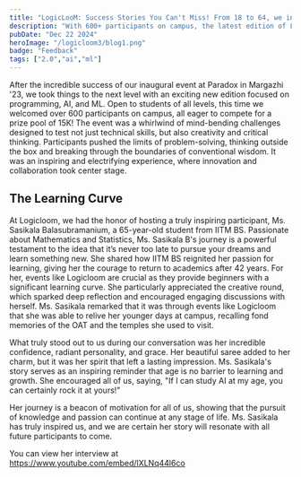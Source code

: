 ```yaml
---
title: "LogicLooM: Success Stories You Can't Miss! From 18 to 64, we inspired all"
description: "With 600+ participants on campus, the latest edition of LogicLooM at Paradox '24 challenged minds in programming, AI, and ML, blending innovation and creativity for an electrifying contest."
pubDate: "Dec 22 2024"
heroImage: "/logicloom3/blog1.png"
badge: "Feedback"
tags: ["2.0","ai","ml"]
---
```


After the incredible success of our inaugural event at Paradox in Margazhi '23, we took things to the next level with an exciting new edition focused on programming, AI, and ML. Open to students of all levels, this time we welcomed over 600 participants on campus, all eager to compete for a prize pool of 15K! The event was a whirlwind of mind-bending challenges designed to test not just technical skills, but also creativity and critical thinking. Participants pushed the limits of problem-solving, thinking outside the box and breaking through the boundaries of conventional wisdom. It was an inspiring and electrifying experience, where innovation and collaboration took center stage.

## The Learning Curve

At Logicloom, we had the honor of hosting a truly inspiring participant, Ms. Sasikala Balasubramanium, a 65-year-old student from IITM BS. Passionate about Mathematics and Statistics, Ms. Sasikala B's journey is a powerful testament to the idea that it’s never too late to pursue your dreams and learn something new.
She shared how IITM BS reignited her passion for learning, giving her the courage to return to academics after 42 years. For her, events like Logicloom are crucial as they provide beginners with a significant learning curve. She particularly appreciated the creative round, which sparked deep reflection and encouraged engaging discussions with herself. Ms. Sasikala remarked that it was through events like Logicloom that she was able to relive her younger days at campus, recalling fond memories of the OAT and the temples she used to visit.

What truly stood out to us during our conversation was her incredible confidence, radiant personality, and grace. Her beautiful saree added to her charm, but it was her spirit that left a lasting impression. Ms. Sasikala's story serves as an inspiring reminder that age is no barrier to learning and growth. She encouraged all of us, saying, "If I can study AI at my age, you can certainly rock it at yours!"

Her journey is a beacon of motivation for all of us, showing that the pursuit of knowledge and passion can continue at any stage of life. Ms. Sasikala has truly inspired us, and we are certain her story will resonate with all future participants to come.

You can view her interview at https://www.youtube.com/embed/lXLNq44l6co
